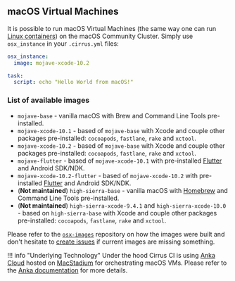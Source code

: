 ## macOS Virtual Machines

It is possible to run macOS Virtual Machines (the same way one can run [Linux containers](linux.md)) on the macOS Community Cluster. 
Simply use `osx_instance` in your `.cirrus.yml` files:

```yaml
osx_instance:
  image: mojave-xcode-10.2

task:
  script: echo "Hello World from macOS!"
```

### List of available images

* `mojave-base` - vanilla macOS with Brew and Command Line Tools pre-installed.
* `mojave-xcode-10.1` - based of `mojave-base` with Xcode and couple other packages pre-installed: 
  `cocoapods`, `fastlane`, `rake` and `xctool`.
* `mojave-xcode-10.2` - based of `mojave-base` with Xcode and couple other packages pre-installed: 
  `cocoapods`, `fastlane`, `rake` and `xctool`.
* `mojave-flutter` - based of `mojave-xcode-10.1` with pre-installed [Flutter](https://flutter.dev/) and Android SDK/NDK.
* `mojave-xcode-10.2-flutter` - based of `mojave-xcode-10.2` with pre-installed [Flutter](https://flutter.dev/) and Android SDK/NDK.
* (**Not maintained**) `high-sierra-base` - vanilla macOS with [Homebrew](https://brew.sh) and Command Line Tools pre-installed.
* (**Not maintained**) `high-sierra-xcode-9.4.1` and `high-sierra-xcode-10.0` - based on `high-sierra-base` with Xcode and couple other packages pre-installed: `cocoapods`, `fastlane`, `rake` and `xctool`.

Please refer to the [`osx-images`](https://github.com/cirruslabs/osx-images) repository on how the images were built and
don't hesitate to [create issues](https://github.com/cirruslabs/osx-images/issues) if current images are missing something.

!!! info "Underlying Technology"
    Under the hood Cirrus CI is using [Anka Cloud][anka] hosted on [MacStadium][ms] for
    orchestrating macOS VMs. Please refer to the [Anka documentation][anka] for more details.

[anka]: supported-computing-services.md#anka
[ms]: https://www.macstadium.com/

